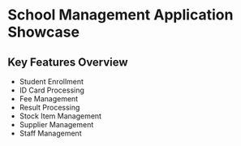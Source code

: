 # School Management Application Showcase

## Key Features Overview
- Student Enrollment
- ID Card Processing
- Fee Management
- Result Processing
- Stock Item Management
- Supplier Management
- Staff Management

